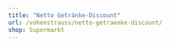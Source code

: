 ```yaml
---
title: "Netto Getränke-Discount"
url: /vohenstrauss/netto-getraenke-discount/
shop: Supermarkt
---
```

